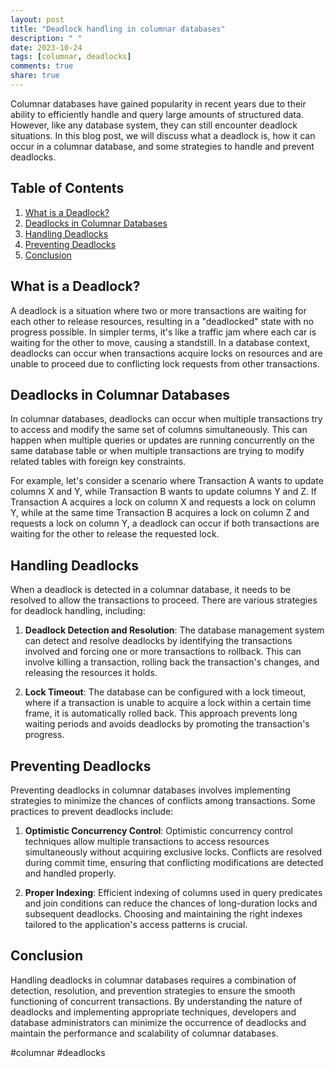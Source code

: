 ```yaml
---
layout: post
title: "Deadlock handling in columnar databases"
description: " "
date: 2023-10-24
tags: [columnar, deadlocks]
comments: true
share: true
---
```


Columnar databases have gained popularity in recent years due to their ability to efficiently handle and query large amounts of structured data. However, like any database system, they can still encounter deadlock situations. In this blog post, we will discuss what a deadlock is, how it can occur in a columnar database, and some strategies to handle and prevent deadlocks.

## Table of Contents
1. [What is a Deadlock?](#what-is-a-deadlock)
2. [Deadlocks in Columnar Databases](#deadlocks-in-columnar-databases)
3. [Handling Deadlocks](#handling-deadlocks)
4. [Preventing Deadlocks](#preventing-deadlocks)
5. [Conclusion](#conclusion)

## What is a Deadlock?

A deadlock is a situation where two or more transactions are waiting for each other to release resources, resulting in a "deadlocked" state with no progress possible. In simpler terms, it's like a traffic jam where each car is waiting for the other to move, causing a standstill. In a database context, deadlocks can occur when transactions acquire locks on resources and are unable to proceed due to conflicting lock requests from other transactions.

## Deadlocks in Columnar Databases

In columnar databases, deadlocks can occur when multiple transactions try to access and modify the same set of columns simultaneously. This can happen when multiple queries or updates are running concurrently on the same database table or when multiple transactions are trying to modify related tables with foreign key constraints.

For example, let's consider a scenario where Transaction A wants to update columns X and Y, while Transaction B wants to update columns Y and Z. If Transaction A acquires a lock on column X and requests a lock on column Y, while at the same time Transaction B acquires a lock on column Z and requests a lock on column Y, a deadlock can occur if both transactions are waiting for the other to release the requested lock.

## Handling Deadlocks

When a deadlock is detected in a columnar database, it needs to be resolved to allow the transactions to proceed. There are various strategies for deadlock handling, including:

1. **Deadlock Detection and Resolution**: The database management system can detect and resolve deadlocks by identifying the transactions involved and forcing one or more transactions to rollback. This can involve killing a transaction, rolling back the transaction's changes, and releasing the resources it holds.

2. **Lock Timeout**: The database can be configured with a lock timeout, where if a transaction is unable to acquire a lock within a certain time frame, it is automatically rolled back. This approach prevents long waiting periods and avoids deadlocks by promoting the transaction's progress.

## Preventing Deadlocks

Preventing deadlocks in columnar databases involves implementing strategies to minimize the chances of conflicts among transactions. Some practices to prevent deadlocks include:

1. **Optimistic Concurrency Control**: Optimistic concurrency control techniques allow multiple transactions to access resources simultaneously without acquiring exclusive locks. Conflicts are resolved during commit time, ensuring that conflicting modifications are detected and handled properly.

2. **Proper Indexing**: Efficient indexing of columns used in query predicates and join conditions can reduce the chances of long-duration locks and subsequent deadlocks. Choosing and maintaining the right indexes tailored to the application's access patterns is crucial.

## Conclusion

Handling deadlocks in columnar databases requires a combination of detection, resolution, and prevention strategies to ensure the smooth functioning of concurrent transactions. By understanding the nature of deadlocks and implementing appropriate techniques, developers and database administrators can minimize the occurrence of deadlocks and maintain the performance and scalability of columnar databases.

\#columnar #deadlocks